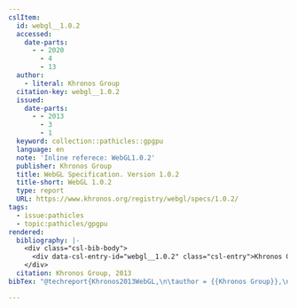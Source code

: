 ```yaml
---
cslItem:
  id: webgl__1.0.2
  accessed:
    date-parts:
      - - 2020
        - 4
        - 13
  author:
    - literal: Khronos Group
  citation-key: webgl__1.0.2
  issued:
    date-parts:
      - - 2013
        - 3
        - 1
  keyword: collection::pathicles::gpgpu
  language: en
  note: 'Inline referece: WebGL1.0.2'
  publisher: Khronos Group
  title: WebGL Specification. Version 1.0.2
  title-short: WebGL 1.0.2
  type: report
  URL: https://www.khronos.org/registry/webgl/specs/1.0.2/
tags:
  - issue:pathicles
  - topic:pathicles/gpgpu
rendered:
  bibliography: |-
    <div class="csl-bib-body">
      <div data-csl-entry-id="webgl__1.0.2" class="csl-entry">Khronos Group 2013 <i>WebGL Specification. Version 1.0.2</i>. Khronos Group. Available at: <a href='https://www.khronos.org/registry/webgl/specs/1.0.2/'>https://www.khronos.org/registry/webgl/specs/1.0.2/</a> (Accessed: April 13, 2020).</div>
    </div>
  citation: Khronos Group, 2013
bibTex: "@techreport{Khronos2013WebGL,\n\tauthor = {{Khronos Group}},\n\tyear = {2013},\n\tmonth = {mar 1},\n\tnote = {Inline referece: WebGL1.0.2},\n\tinstitution = {Khronos Group},\n\ttitle = {WebGL {Specification}. {Version} 1.0.2},\n}\n\n"

---
```

